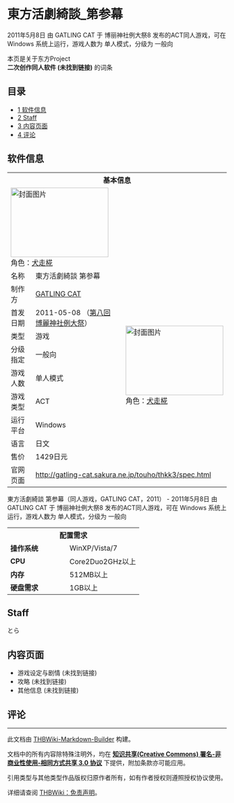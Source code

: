 # 東方活劇綺談_第参幕

<!-- source html: G:\repos\THBWiki-Markdown-Builder\THBWikiMarkdown\Temp\main\e\e3\ns0%3A%E6%9D%B1%E6%96%B9%E6%B4%BB%E5%8A%87%E7%B6%BA%E8%AB%87_%E7%AC%AC%E5%8F%82%E5%B9%95.html -->

2011年5月8日 由 GATLING CAT 于 博丽神社例大祭8 发布的ACT同人游戏，可在 Windows 系统上运行，游戏人数为 单人模式，分级为 一般向

本页是关于东方Project  
 **二次创作同人软件 (未找到链接)** 的词条
## 目录

- [1 软件信息](#软件信息)
- [2 Staff](#Staff)
- [3 内容页面](#内容页面)
- [4 评论](#评论)




## 软件信息

<table><tbody><tr><th colspan="3">基本信息</th></tr><tr><td class="cover-artwork-mobile" colspan="2"><a href="./文件-東方活劇綺談_第参幕封面.jpg.md" class="image" title="封面图片"><img alt="封面图片" src="https://upload.thwiki.cc/thumb/0/04/%E6%9D%B1%E6%96%B9%E6%B4%BB%E5%8A%87%E7%B6%BA%E8%AB%87_%E7%AC%AC%E5%8F%82%E5%B9%95%E5%B0%81%E9%9D%A2.jpg/224px-%E6%9D%B1%E6%96%B9%E6%B4%BB%E5%8A%87%E7%B6%BA%E8%AB%87_%E7%AC%AC%E5%8F%82%E5%B9%95%E5%B0%81%E9%9D%A2.jpg" decoding="async" loading="lazy" width="224" height="159" srcset="https://upload.thwiki.cc/thumb/0/04/%E6%9D%B1%E6%96%B9%E6%B4%BB%E5%8A%87%E7%B6%BA%E8%AB%87_%E7%AC%AC%E5%8F%82%E5%B9%95%E5%B0%81%E9%9D%A2.jpg/336px-%E6%9D%B1%E6%96%B9%E6%B4%BB%E5%8A%87%E7%B6%BA%E8%AB%87_%E7%AC%AC%E5%8F%82%E5%B9%95%E5%B0%81%E9%9D%A2.jpg 1.5x, https://upload.thwiki.cc/thumb/0/04/%E6%9D%B1%E6%96%B9%E6%B4%BB%E5%8A%87%E7%B6%BA%E8%AB%87_%E7%AC%AC%E5%8F%82%E5%B9%95%E5%B0%81%E9%9D%A2.jpg/448px-%E6%9D%B1%E6%96%B9%E6%B4%BB%E5%8A%87%E7%B6%BA%E8%AB%87_%E7%AC%AC%E5%8F%82%E5%B9%95%E5%B0%81%E9%9D%A2.jpg 2x" data-file-width="800" data-file-height="568"></a><div class="cover-char">角色：<a href="./犬走椛.md" title="犬走椛">犬走椛</a></div></td>
</tr><tr><td class="label">名称</td><td colspan="2"> 東方活劇綺談 第参幕 </td></tr><tr><td class="label">制作方</td><td><a href="./GATLING_CAT.md" title="GATLING CAT">GATLING CAT</a></td><td class="cover-artwork" rowspan="8" style="min-width:224px;"><a href="./文件-東方活劇綺談_第参幕封面.jpg.md" class="image" title="封面图片"><img alt="封面图片" src="https://upload.thwiki.cc/thumb/0/04/%E6%9D%B1%E6%96%B9%E6%B4%BB%E5%8A%87%E7%B6%BA%E8%AB%87_%E7%AC%AC%E5%8F%82%E5%B9%95%E5%B0%81%E9%9D%A2.jpg/224px-%E6%9D%B1%E6%96%B9%E6%B4%BB%E5%8A%87%E7%B6%BA%E8%AB%87_%E7%AC%AC%E5%8F%82%E5%B9%95%E5%B0%81%E9%9D%A2.jpg" decoding="async" loading="lazy" width="224" height="159" srcset="https://upload.thwiki.cc/thumb/0/04/%E6%9D%B1%E6%96%B9%E6%B4%BB%E5%8A%87%E7%B6%BA%E8%AB%87_%E7%AC%AC%E5%8F%82%E5%B9%95%E5%B0%81%E9%9D%A2.jpg/336px-%E6%9D%B1%E6%96%B9%E6%B4%BB%E5%8A%87%E7%B6%BA%E8%AB%87_%E7%AC%AC%E5%8F%82%E5%B9%95%E5%B0%81%E9%9D%A2.jpg 1.5x, https://upload.thwiki.cc/thumb/0/04/%E6%9D%B1%E6%96%B9%E6%B4%BB%E5%8A%87%E7%B6%BA%E8%AB%87_%E7%AC%AC%E5%8F%82%E5%B9%95%E5%B0%81%E9%9D%A2.jpg/448px-%E6%9D%B1%E6%96%B9%E6%B4%BB%E5%8A%87%E7%B6%BA%E8%AB%87_%E7%AC%AC%E5%8F%82%E5%B9%95%E5%B0%81%E9%9D%A2.jpg 2x" data-file-width="800" data-file-height="568"></a><div class="cover-char">角色：<a href="./犬走椛.md" title="犬走椛">犬走椛</a></div></td>
</tr><tr><td class="label">首发日期</td><td>2011-05-08&#160;（<a href="/展会作品列表?e=%E5%8D%9A%E4%B8%BD%E7%A5%9E%E7%A4%BE%E4%BE%8B%E5%A4%A7%E7%A5%AD%238">第八回 博麗神社例大祭</a>）</td></tr><tr><td class="label">类型</td><td>游戏</td></tr><tr><td class="label">分级指定</td><td>一般向</td></tr><tr><td class="label">游戏人数</td><td>单人模式</td></tr><tr><td class="label">游戏类型</td><td>ACT</td></tr><tr><td class="label">运行平台</td><td>Windows</td></tr><tr><td class="label">语言</td><td>日文</td></tr><tr><td class="label">售价</td><td>1429日元</td></tr>
<tr><td class="label">官网页面</td><td colspan="2"><a rel="nofollow" class="external free" href="http://gatling-cat.sakura.ne.jp/touho/thkk3/spec.html">http://gatling-cat.sakura.ne.jp/touho/thkk3/spec.html</a></td></tr></tbody></table>

東方活劇綺談 第参幕（同人游戏，GATLING CAT，2011） - 2011年5月8日 由 GATLING CAT 于 博丽神社例大祭8 发布的ACT同人游戏，可在 Windows 系统上运行，游戏人数为 单人模式，分级为 一般向
  
  

  


<table>
<tbody><tr><th colspan="2">配置需求</th></tr>
<tr><td style="width:120px;padding-left:7px;"><b>操作系统</b></td><td>WinXP/Vista/7</td></tr><tr><td style="width:120px;padding-left:7px;"><b>CPU</b></td><td>Core2Duo2GHz以上</td></tr><tr><td style="width:120px;padding-left:7px;"><b>内存</b></td><td>512MB以上</td></tr><tr><td style="width:120px;padding-left:7px;"><b>硬盘需求</b></td><td>1GB以上</td></tr>
</tbody></table>


## Staff
  
とら
  

## 内容页面
- 游戏设定与剧情 (未找到链接)
- 攻略 (未找到链接)
- 其他信息 (未找到链接)

## 评论




---

此文档由 [THBWiki-Markdown-Builder](https://github.com/Delsin-Yu/THBWiki-Markdown-Builder) 构建。

文档中的所有内容除特殊注明外，均在 [**知识共享(Creative Commons) 署名-非商业性使用-相同方式共享 3.0 协议**](https://creativecommons.org/licenses/by-sa/3.0/deed.zh-hans) 下提供，附加条款亦可能应用。

引用类型与其他类型作品版权归原作者所有，如有作者授权则遵照授权协议使用。

详细请查阅 [THBWiki：免责声明](https://thbwiki.cc/THBWiki:%E5%85%8D%E8%B4%A3%E5%A3%B0%E6%98%8E)。

